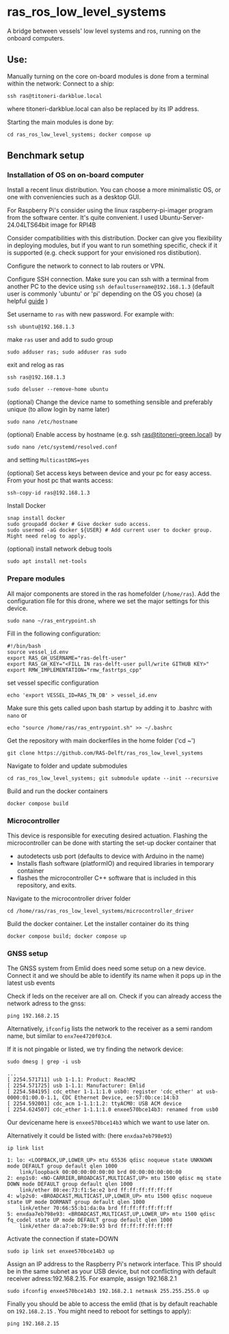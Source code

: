 # ras_ros_low_level_systems
A bridge between vessels' low level systems and ros, running on the onboard computers. 


## Use:
Manually turning on the core on-board modules is done from a terminal within the network:
Connect to a ship:
```
ssh ras@titoneri-darkblue.local
``` 
where titoneri-darkblue.local can also be replaced by its IP address. 

Starting the main modules is done by:
```
cd ras_ros_low_level_systems; docker compose up
```

## Benchmark setup
### Installation of OS on on-board computer
Install a recent linux distribution. You can choose a more minimalistic OS, or one with conveniencies such as a desktop GUI. 

For Raspberry Pi's consider using the linux raspberry-pi-imager program from the software center. It's quite convenient. I used Ubuntu-Server-24.04LTS64bit image for RPI4B

Consider compatibilities with this distribution. Docker can give you flexibility in deploying modules, but if you want to run something specific, check if it is supported (e.g. check support for your envisioned ros distibution).

Configure the network to connect to lab routers or VPN.

Configure SSH connection. Make sure you can ssh with a terminal from another PC to the device using `ssh defaultusername@192.168.1.3` (default user is commonly 'ubuntu' or 'pi' depending on the OS you chose) (a helpful [guide](https://phoenixnap.com/kb/ssh-permission-denied-publickey) )

Set username to `ras` with new password. For example with:
```shell
ssh ubuntu@192.168.1.3
```
make `ras` user and add to sudo group
```shell
sudo adduser ras; sudo adduser ras sudo
```
exit and relog as ras
```shell
ssh ras@192.168.1.3
```
```shell
sudo deluser --remove-home ubuntu
```

(optional) Change the device name to something sensible and preferably unique (to allow login by name later)
```shell
sudo nano /etc/hostname
```

(optional) Enable access by hostname (e.g. ssh ras@titoneri-green.local) by 
```shell
sudo nano /etc/systemd/resolved.conf
```
and setting `MulticastDNS=yes`


(optional) Set access keys between device and your pc for easy access. From your host pc that wants access:
```shell
ssh-copy-id ras@192.168.1.3
```

Install Docker
```shell
snap install docker
sudo groupadd docker # Give docker sudo access. 
sudo usermod -aG docker ${USER} # Add current user to docker group. Might need relog to apply.
```

(optional) install network debug tools
```shell
sudo apt install net-tools
```

### Prepare modules 
All major components are stored in the ras homefolder (`/home/ras`).
Add the configuration file for this drone, where we set the major settings for this device.
```shell
sudo nano ~/ras_entrypoint.sh
```
Fill in the following configuration:
```shell
#!/bin/bash
source vessel_id.env
export RAS_GH_USERNAME="ras-delft-user"
export RAS_GH_KEY="<FILL IN ras-delft-user pull/write GITHUB KEY>"
export RMW_IMPLEMENTATION="rmw_fastrtps_cpp"
```
set vessel specific configuration
```shell
echo 'export VESSEL_ID=RAS_TN_DB' > vessel_id.env
```
 Make sure this gets called upon bash startup by adding it to .bashrc with `nano` or 
```shell
echo "source /home/ras/ras_entrypoint.sh" >> ~/.bashrc
```

Get the repository with main dockerfiles in the home folder ('cd ~')
```shell
git clone https://github.com/RAS-Delft/ras_ros_low_level_systems
```
Navigate to folder and update submodules
 ```shell
 cd ras_ros_low_level_systems; git submodule update --init --recursive
 ```

Build and run the docker containers
```shell
docker compose build
```

### Microcontroller
This device is responsible for executing desired actuation. Flashing the microcontroller can be done with starting the set-up docker container that 
- autodetects usb port (defaults to device with Arduino in the name)
- Installs flash software (platformIO) and required libraries in temporary container
- flashes the microcontroller C++ software that is included in this repository, and exits. 

Navigate to the microcontroller driver folder
```shell
cd /home/ras/ras_ros_low_level_systems/microcontroller_driver
```
Build the docker container. Let the installer container do its thing
```shell
docker compose build; docker compose up
```

### GNSS setup
The GNSS system from Emlid does need some setup on a new device. Connect it and we should be able to identify its name when it pops up in the latest usb events

Check if leds on the receiver are all on. Check if you can already access the network adress to the gnss:
```shell
ping 192.168.2.15
```

Alternatively, `ifconfig` lists the network to the receiver as a semi random name, but similar to `enx7ee4720f03c4`.

If it is not pingable or listed, we try finding the network device:

```shell
sudo dmesg | grep -i usb
```
```
...
[ 2254.571711] usb 1-1.1: Product: ReachM2
[ 2254.571725] usb 1-1.1: Manufacturer: Emlid
[ 2254.584195] cdc_ether 1-1.1:1.0 usb0: register 'cdc_ether' at usb-0000:01:00.0-1.1, CDC Ethernet Device, ee:57:0b:ce:14:b3
[ 2254.592001] cdc_acm 1-1.1:1.2: ttyACM0: USB ACM device
[ 2254.624507] cdc_ether 1-1.1:1.0 enxee570bce14b3: renamed from usb0

```
Our devicename here is `enxee570bce14b3` which we want to use later on.

Alternatively it could be listed with: (here `enxdaa7eb798e93`)
```
ip link list
```
```
1: lo: <LOOPBACK,UP,LOWER_UP> mtu 65536 qdisc noqueue state UNKNOWN mode DEFAULT group default qlen 1000
    link/loopback 00:00:00:00:00:00 brd 00:00:00:00:00:00
2: enp1s0: <NO-CARRIER,BROADCAST,MULTICAST,UP> mtu 1500 qdisc mq state DOWN mode DEFAULT group default qlen 1000
    link/ether 80:ee:73:f1:5e:e2 brd ff:ff:ff:ff:ff:ff
4: wlp2s0: <BROADCAST,MULTICAST,UP,LOWER_UP> mtu 1500 qdisc noqueue state UP mode DORMANT group default qlen 1000
    link/ether 70:66:55:b1:da:0a brd ff:ff:ff:ff:ff:ff
5: enxdaa7eb798e93: <BROADCAST,MULTICAST,UP,LOWER_UP> mtu 1500 qdisc fq_codel state UP mode DEFAULT group default qlen 1000
    link/ether da:a7:eb:79:8e:93 brd ff:ff:ff:ff:ff:ff
```

Activate the connection if state=DOWN
```shell
sudo ip link set enxee570bce14b3 up
```

Assign an IP address to the Raspberry Pi's network interface. This IP should be in the same subnet as your USB device, but not conflicting with default receiver adress:192.168.2.15. For example, assign 192.168.2.1
```shell
sudo ifconfig enxee570bce14b3 192.168.2.1 netmask 255.255.255.0 up
```

Finally you should be able to access the emlid (that is by default reachable on `192.168.2.15` . You might need to reboot for settings to apply):
```shell
ping 192.168.2.15
```
